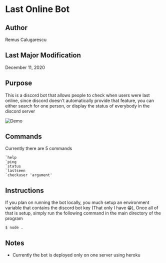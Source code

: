 # Last Online Bot

## Author
Remus Calugarescu

## Last Major Modification
December 11, 2020

## Purpose
This is a discord bot that allows people to check when users were last online, since discord doesn't automatically provide that feature,
you can either search for one person, or display the status of everybody in the discord server

![Demo](https://i.imgur.com/Uqjj8CE.png)

## Commands
Currently there are 5 commands
~~~~
`help
`ping
`status
`lastseen
`checkuser 'argument'
~~~~

## Instructions
If you plan on running the bot locally, you much setup an environment variable that contains the discord bot key (That only I have 😁),
Once all of that is setup, simply run the following command in the main directory of the program
~~~~
$ node .
~~~~

## Notes
- Currently the bot is deployed only on one server using heroku
